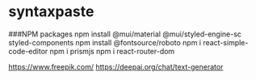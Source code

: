 # syntaxpaste

###NPM packages
npm install @mui/material @mui/styled-engine-sc styled-components
npm install @fontsource/roboto
npm i react-simple-code-editor
npm i prismjs
 npm i react-router-dom



https://www.freepik.com/
https://deepai.org/chat/text-generator
